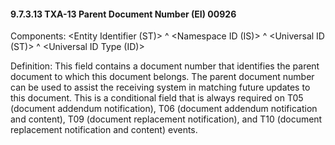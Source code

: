 #### 9.7.3.13 TXA-13 Parent Document Number (EI) 00926

Components: &lt;Entity Identifier (ST)> ^ &lt;Namespace ID (IS)> ^ &lt;Universal ID (ST)> ^ &lt;Universal ID Type (ID)>

Definition: This field contains a document number that identifies the parent document to which this document belongs. The parent document number can be used to assist the receiving system in matching future updates to this document. This is a conditional field that is always required on T05 (document addendum notification), T06 (document addendum notification and content), T09 (document replacement notification), and T10 (document replacement notification and content) events.
